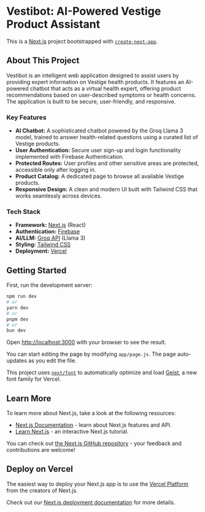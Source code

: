 # Vestibot: AI-Powered Vestige Product Assistant

This is a [Next.js](https://nextjs.org) project bootstrapped with [`create-next-app`](https://github.com/vercel/next.js/tree/canary/packages/create-next-app).

## About This Project

Vestibot is an intelligent web application designed to assist users by providing expert information on Vestige health products. It features an AI-powered chatbot that acts as a virtual health expert, offering product recommendations based on user-described symptoms or health concerns. The application is built to be secure, user-friendly, and responsive.

### Key Features

- **AI Chatbot:** A sophisticated chatbot powered by the Groq Llama 3 model, trained to answer health-related questions using a curated list of Vestige products.
- **User Authentication:** Secure user sign-up and login functionality implemented with Firebase Authentication.
- **Protected Routes:** User profiles and other sensitive areas are protected, accessible only after logging in.
- **Product Catalog:** A dedicated page to browse all available Vestige products.
- **Responsive Design:** A clean and modern UI built with Tailwind CSS that works seamlessly across devices.

### Tech Stack

- **Framework:** [Next.js](https://nextjs.org/) (React)
- **Authentication:** [Firebase](https://firebase.google.com/)
- **AI/LLM:** [Groq API](https://groq.com/) (Llama 3)
- **Styling:** [Tailwind CSS](https://tailwindcss.com/)
- **Deployment:** [Vercel](https://vercel.com/)

## Getting Started

First, run the development server:

```bash
npm run dev
# or
yarn dev
# or
pnpm dev
# or
bun dev
```

Open [http://localhost:3000](http://localhost:3000) with your browser to see the result.

You can start editing the page by modifying `app/page.js`. The page auto-updates as you edit the file.

This project uses [`next/font`](https://nextjs.org/docs/app/building-your-application/optimizing/fonts) to automatically optimize and load [Geist](https://vercel.com/font), a new font family for Vercel.

## Learn More

To learn more about Next.js, take a look at the following resources:

- [Next.js Documentation](https://nextjs.org/docs) - learn about Next.js features and API.
- [Learn Next.js](https://nextjs.org/learn) - an interactive Next.js tutorial.

You can check out [the Next.js GitHub repository](https://github.com/vercel/next.js) - your feedback and contributions are welcome!

## Deploy on Vercel

The easiest way to deploy your Next.js app is to use the [Vercel Platform](https://vercel.com/new?utm_medium=default-template&filter=next.js&utm_source=create-next-app&utm_campaign=create-next-app-readme) from the creators of Next.js.

Check out our [Next.js deployment documentation](https://nextjs.org/docs/app/building-your-application/deploying) for more details.
